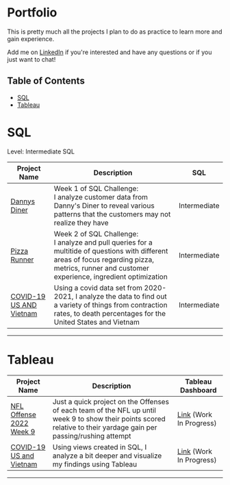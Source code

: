 #  Portfolio

This is pretty much all the projects I plan to do as practice to learn more and gain experience.

Add me on [LinkedIn](https://www.linkedin.com/in/vuongnguyen96/) if you're interested and have any questions or if you just want to chat!

##  Table of Contents
- [SQL](#sql)
- [Tableau](#tableau)


# SQL

Level: Intermediate SQL

| Project Name | Description | SQL |
|---|---|---|
| [Dannys Diner](https://github.com/vtn160230/Dannys-Diner) | Week 1 of SQL Challenge: <br> I analyze customer data from Danny's Diner to reveal various patterns that the customers may not realize they have | Intermediate | 
| [Pizza Runner](https://github.com/vtn160230/Pizza-Runner) | Week 2 of SQL Challenge: <br> I analyze and pull queries for a multitide of questions with different areas of focus regarding pizza, metrics, runner and customer experience, ingredient optimization | Intermediate |
| [COVID-19 US AND Vietnam](https://github.com/vtn160230/COVID-19) | Using a covid data set from 2020-2021, I analyze the data to find out a variety of things from contraction rates, to death percentages for the United States and Vietnam  | Intermediate |


***


# Tableau

| Project Name | Description | Tableau Dashboard |
|---|---|---|
| [NFL Offense 2022 Week 9](https://github.com/vtn160230/NFL-2022-Offense-Week-9) | Just a quick project on the Offenses of each team of the NFL up until week 9 to show their points scored relative to their yardage gain per passing/rushing attempt | [Link](https://public.tableau.com/app/profile/tommy.nguyen2848/viz/bopook5/Dashboard1?publish=yes) (Work In Progress)|
| [COVID-19 US and Vietnam](https://github.com/vtn160230/COVID-19-US-and-Vietnam) | Using views created in SQL, I analyze a bit deeper and visualize my findings using Tableau | [Link]() (Work In Progress)|


***

